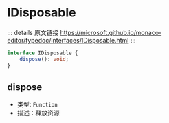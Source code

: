 # IDisposable
        
::: details 原文链接
https://microsoft.github.io/monaco-editor/typedoc/interfaces/IDisposable.html
:::

```ts
interface IDisposable {
    dispose(): void;
}
```

## dispose

- 类型: `Function`
- 描述：释放资源